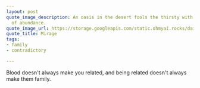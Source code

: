 ```yaml
---
layout: post
quote_image_description: An oasis in the desert fools the thirsty with its appearance
  of abundance.
quote_image_url: https://storage.googleapis.com/static.ohmyai.rocks/daily/2024-06-02.jpg
quote_title: Mirage
tags:
- family
- contradictory

---
```


Blood doesn't always make you related, and being related doesn't always make them family.